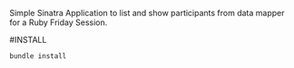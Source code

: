 Simple Sinatra Application to list and show participants from data mapper for a Ruby Friday Session.


#INSTALL

	bundle install